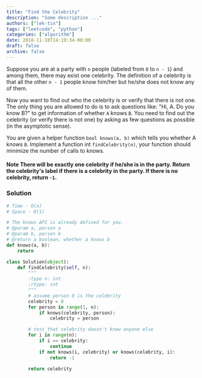 ```yaml
---
title: "Find the Celebrity"
description: "Some description ..."
authors: ["lek-tin"]
tags: ["leetcode", "python"]
categories: ["algorithm"]
date: 2018-11-18T14:19:34-08:00
draft: false
archive: false
---
```

Suppose you are at a party with `n` people (labeled from `0` to `n - 1`) and among them, there may exist one celebrity. The definition of a celebrity is that all the other `n - 1` people know him/her but he/she does not know any of them.

Now you want to find out who the celebrity is or verify that there is not one. The only thing you are allowed to do is to ask questions like: "Hi, A. Do you know B?" to get information of whether `A` knows `B`. You need to find out the celebrity (or verify there is not one) by asking as few questions as possible (in the asymptotic sense).

You are given a helper function `bool knows(a, b)` which tells you whether A knows `B`. Implement a function int `findCelebrity(n)`, your function should minimize the number of calls to knows.

#### Note There will be exactly one celebrity if he/she is in the party. Return the celebrity's label if there is a celebrity in the party. If there is no celebrity, return `-1`.
### Solution
```python
# Time - O(n)
# Space - O(1)

# The knows API is already defined for you.
# @param a, person a
# @param b, person b
# @return a boolean, whether a knows b
def knows(a, b):
    return

class Solution(object):
    def findCelebrity(self, n):
        """
        :type n: int
        :rtype: int
        """
        # assume person 0 is the celebrity
        celebrity = 0
        for person in range(1, n):
            if knows(celebrity, person):
                celebrity = person

        # test that celebrity doesn't know anyone else
        for i in range(n):
            if i == celebrity:
                continue
            if not knows(i, celebrity) or knows(celebrity, i):
                return -1

        return celebrity
```